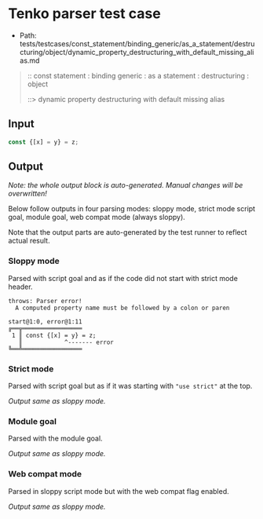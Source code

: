 # Tenko parser test case

- Path: tests/testcases/const_statement/binding_generic/as_a_statement/destructuring/object/dynamic_property_destructuring_with_default_missing_alias.md

> :: const statement : binding generic : as a statement : destructuring : object
>
> ::> dynamic property destructuring with default missing alias

## Input

`````js
const {[x] = y} = z;
`````

## Output

_Note: the whole output block is auto-generated. Manual changes will be overwritten!_

Below follow outputs in four parsing modes: sloppy mode, strict mode script goal, module goal, web compat mode (always sloppy).

Note that the output parts are auto-generated by the test runner to reflect actual result.

### Sloppy mode

Parsed with script goal and as if the code did not start with strict mode header.

`````
throws: Parser error!
  A computed property name must be followed by a colon or paren

start@1:0, error@1:11
╔══╦═════════════════
 1 ║ const {[x] = y} = z;
   ║            ^------- error
╚══╩═════════════════

`````

### Strict mode

Parsed with script goal but as if it was starting with `"use strict"` at the top.

_Output same as sloppy mode._

### Module goal

Parsed with the module goal.

_Output same as sloppy mode._

### Web compat mode

Parsed in sloppy script mode but with the web compat flag enabled.

_Output same as sloppy mode._
